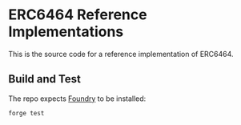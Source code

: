 # ERC6464 Reference Implementations

This is the source code for a reference implementation of ERC6464.

## Build and Test

The repo expects [Foundry](https://github.com/foundry-rs/foundry/tree/master/forge) to be installed:

```bash
forge test
```

